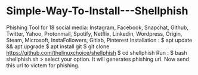 # Simple-Way-To-Install---Shellphish
Phishing Tool for 18 social media: Instagram, Facebook, Snapchat,
Github, Twitter, Yahoo, Protonmail, Spotify, Netflix, Linkedin, Wordpress,
Origin, Steam, Microsoft, InstaFollowers, Gitlab, Pinterest Installation :
$ apt update &amp;&amp; apt upgrade
$ apt install git
$ git clone https://github.com/thelinuxchoice/shellphish
$ cd shellphish Run :
$ bash shellphish.sh > select your option. It will generates phishing url.
Now send this url to victem for phishing.
